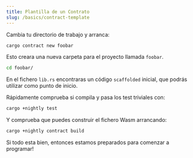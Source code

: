 ```yaml
---
title: Plantilla de un Contrato
slug: /basics/contract-template
---
```


Cambia tu directorio de trabajo y arranca:

```bash
cargo contract new foobar
```

Esto creara una nueva carpeta para el proyecto llamada `foobar`.

```bash
cd foobar/
```

En el fichero `lib.rs` encontraras un código `scaffolded` inicial, que podrás utilizar como punto de inicio.

Rápidamente comprueba si compila y pasa los test triviales con:

```bash
cargo +nightly test
```

Y comprueba que puedes construir el fichero Wasm arrancando:

```bash
cargo +nightly contract build
```
Si todo esta bien, entonces estamos preparados para comenzar a programar!